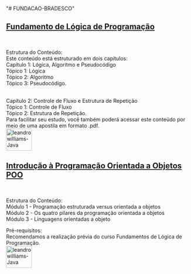 "# FUNDACAO-BRADESCO" 

<a href="https://github.com/leandrowilliams/FUNDACAO-BRADESCO/tree/main/Fundamento%20de%20L%C3%B3gica%20de%20Programa%C3%A7%C3%A3o" target="_blank"><h2>Fundamento de Lógica de Programação</h2></a></br>

Estrutura do Conteúdo: </br>
Este conteúdo está estruturado em dois capítulos:</br>
Capítulo 1: Lógica, Algoritmo e Pseudocódigo</br>
Tópico 1: Lógica</br>
Tópico 2: Algoritmo</br>
Tópico 3: Pseudocódigo.</br></br>

Capítulo 2: Controle de Fluxo e Estrutura de Repetição</br>
Tópico 1: Controle de Fluxo</br>
Tópico 2: Estrutura de Repetição.</br>
Para facilitar seu estudo, você também poderá acessar este conteúdo por meio de uma apostila em formato .pdf.</br>
<a href="https://github.com/leandrowilliams/FUNDACAO-BRADESCO/tree/main/Fundamento%20de%20L%C3%B3gica%20de%20Programa%C3%A7%C3%A3o/APOSTILA" target="_blank"> <img align="center" alt="leandrowilliams-Java" height="60" width="70" src="https://i.imgur.com/4gFwZsp.png" /> </a></br>

##

<a href="https://github.com/leandrowilliams/FUNDACAO-BRADESCO/tree/main/Introdu%C3%A7%C3%A3o%20%C3%A0%20Programa%C3%A7%C3%A3o%20Orientada%20a%20Objetos%20(POO)" target="_blank"><h2>Introdução à Programação Orientada a Objetos POO</h2></a></br>

Estrutura do Conteúdo: </br>
Módulo 1 - Programação estruturada versus orientada a objetos </br>
Módulo 2 - Os quatro pilares da programação orientada a objetos</br>
Módulo 3 - Linguagens orientadas a objeto </br>

Pré-requisitos:</br>
Recomendamos a realização prévia do curso Fundamentos de Lógica de Programação.</br>
<a href="https://github.com/leandrowilliams/FUNDACAO-BRADESCO/tree/main/Introdu%C3%A7%C3%A3o%20%C3%A0%20Programa%C3%A7%C3%A3o%20Orientada%20a%20Objetos%20(POO)/APOSTILA" target="_blank"> <img align="center" alt="leandrowilliams-Java" height="60" width="70" src="https://i.imgur.com/4gFwZsp.png" /> </a></br>

##